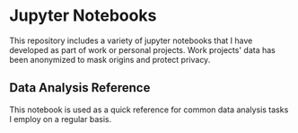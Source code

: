 # Jupyter Notebooks

This repository includes a variety of jupyter notebooks that I have developed as part of work or personal projects.
Work projects' data has been anonymized to mask origins and protect privacy. 

## Data Analysis Reference
This notebook is used as a quick reference for common data analysis tasks I employ on a regular basis.